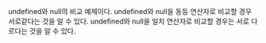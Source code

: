 undefined와 null의 비교 예제이다.
undefined와 null을 동등 연산자로 비교할 경우 서로같다는 것을 알 수 있다.
undefined와 null을 일치 연산자로 비교할 경우는 서로 다르다는 것을 알 수 있다.
